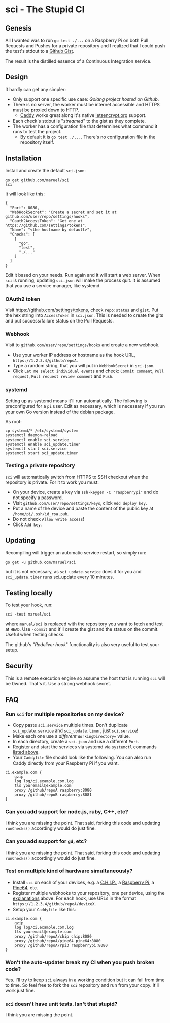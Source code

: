 # sci - The Stupid CI

## Genesis

All I wanted was to run `go test ./...` on a Raspberry Pi on both Pull Requests
and Pushes for a private repository and I realized that I could push the test's
stdout to a [Github Gist](https://gist.github.com/).

The result is the distilled essence of a Continuous Integration service.


## Design

It hardly can get any simpler:

- Only support one specific use case: *Golang project hosted on Github*.
- There is no server, the worker must be internet accessible and HTTPS must be
  proxied down to HTTP.
  - [Caddy](https://caddyserver.com/) works great along it's native
    [letsencrypt.org](https://letsencrypt.org) support.
- Each check's stdout is "_streamed_" to the gist as they complete.
- The worker has a configuration file that determines what command it runs to
  test the project.
  - By default it is `go test ./...`. There's no configuration file in the
    repository itself.


## Installation

Install and create the default `sci.json`:

```
go get github.com/maruel/sci
sci
```

It will look like this:

```
{
  "Port": 8080,
  "WebHookSecret": "Create a secret and set it at github.com/user/repo/settings/hooks",
  "Oauth2AccessToken": "Get one at https://github.com/settings/tokens",
  "Name": "<the hostname by default>",
  "Checks": [
    [
      "go",
      "test",
      "./..."
    ]
  ]
}
```

Edit it based on your needs. Run again and it will start a web server. When
`sci` is running, updating `sci.json` will make the process quit. It is assumed
that you use a service manager, like systemd.


### OAuth2 token

Visit https://github.com/settings/tokens, check `repo:status` and `gist`. Put
the hex string into `AccessToken` in `sci.json`. This is needed to create the
gits and put success/failure status on the Pull Requests.


### Webhook

Visit to `github.com/user/repo/settings/hooks` and create a new webhook.

- Use your worker IP address or hostname as the hook URL,
  `https://1.2.3.4/github/repoA`.
- Type a random string, that you will put in `WebHookSecret` in `sci.json`.
- Click `Let me select individual events` and check: `Commit comment`, `Pull
  request`, `Pull request review comment` and `Push`.


### systemd

Setting up as systemd means it'll run automatically. The following is
preconfigured for a `pi` user. Edit as necessary, which is necessary if you run
your own Go version instead of the debian package.

As root:

```
cp systemd/* /etc/systemd/system
systemctl daemon-reload
systemctl enable sci.service
systemctl enable sci_update.timer
systemctl start sci.service
systemctl start sci_update.timer
```


### Testing a private repository

`sci` will automatically switch from HTTPS to SSH checkout when the repository
is private. For it to work you must:
- On your device, create a key via `ssh-keygen -C "raspberrypi"` and do not
  specify a password.
- Visit `github.com/user/repo/settings/keys`, click `Add deploy key`.
- Put a name of the device and paste the content of the public key at
  `/home/pi/.ssh/id_rsa.pub`.
- Do not check `Allow write access`!
- Click `Add key`.


## Updating

Recompiling will trigger an automatic service restart, so simply run:

```
go get -u github.com/maruel/sci
```

but it is not necessary, as `sci_update.service` does it for you and
`sci_update.timer` runs sci_update every 10 minutes.


## Testing locally

To test your hook, run:

```
sci -test maruel/sci
```

where `maruel/sci` is replaced with the repository you want to fetch and test at
`HEAD`. Use `-commit` and it'll create the gist and the status on the commit.
Useful when testing checks.

The github's "_Redeliver hook_" functionality is also very useful to test your
setup.


## Security

This is a remote execution engine so assume the host that is running `sci` will
be 0wned. That's it. Use a strong webhook secret.


## FAQ


### Run `sci` for multiple repositories on my device?

- Copy paste `sci.service` multiple times. Don't duplicate `sci_update.service`
  and `sci_update.timer`, just `sci.service`!
- Make each one use a *different* `WorkingDirectory=` value.
- In each directory, create a `sci.json` and use a different `Port`.
- Register and start the services via systemd via `systemctl` commands [listed
  above](#systemd).
- Your `Caddyfile` file should look like the following. You can also run Caddy
  directly from your Raspberry Pi if you want.

```
ci.example.com {
    gzip
    log log/ci.example.com.log
    tls youremail@example.com
    proxy /github/repoA raspberry:8080
    proxy /github/repoB raspberry:8081
}
```


### Can you add support for node.js, ruby, C++, etc?

I think you are missing the point. That said, forking this code and updating
`runChecks()` accordingly would do just fine.


### Can you add support for `gd`, etc?

I think you are missing the point. That said, forking this code and updating
`runChecks()` accordingly would do just fine.


### Test on multiple kind of hardware simultaneously?

- Install `sci` on each of your devices, e.g. a
  [C.H.I.P.](https://getchip.com/), a [Raspberry
  Pi](https://www.raspberrypi.org/), a [Pine64](https://www.pine64.org/), etc.
- Register multiple webhooks to your repository, one per device, using the
  [explanations](#webhook) above. For each hook, use URLs in the format
  `https://1.2.3.4/github/repoA/deviceX`.
- Setup your `Caddyfile` like this:

```
ci.example.com {
    gzip
    log log/ci.example.com.log
    tls youremail@example.com
    proxy /github/repoA/chip chip:8080
    proxy /github/repoA/pine64 pine64:8080
    proxy /github/repoA/rpi3 raspberrypi:8080
}
```


### Won't the auto-updater break my CI when you push broken code?

Yes. I'll try to keep `sci` always in a working condition but it can fail from
time to time. So feel free to fork the `sci` repository and run from your copy.
It'll work just fine.


### `sci` doesn't have unit tests. Isn't that stupid?

I think you are missing the point.
